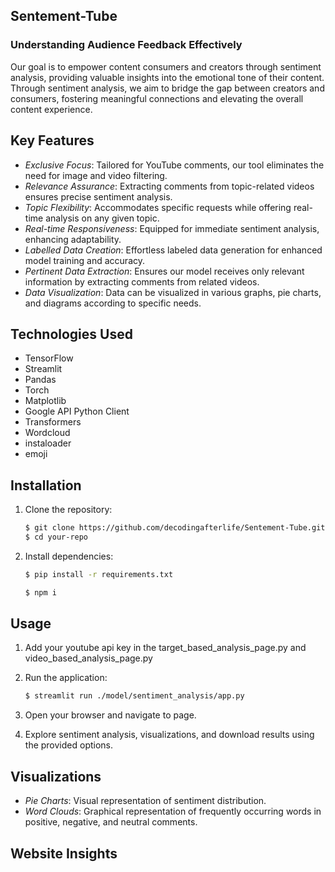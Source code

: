 ## Sentement-Tube

<h3>Understanding Audience Feedback Effectively</h3>

Our goal is to empower content consumers and creators through sentiment analysis, providing valuable insights into the emotional tone of their content. Through sentiment analysis, we aim to bridge the gap between creators and consumers, fostering meaningful connections and elevating the overall content experience.

## Key Features

- _Exclusive Focus_: Tailored for YouTube comments, our tool eliminates the need for image and video filtering.
- _Relevance Assurance_: Extracting comments from topic-related videos ensures precise sentiment analysis.
- _Topic Flexibility_: Accommodates specific requests while offering real-time analysis on any given topic.
- _Real-time Responsiveness_: Equipped for immediate sentiment analysis, enhancing adaptability.
- _Labelled Data Creation_: Effortless labeled data generation for enhanced model training and accuracy.
- _Pertinent Data Extraction_: Ensures our model receives only relevant information by extracting comments from related videos.
- _Data Visualization_: Data can be visualized in various graphs, pie charts, and diagrams according to specific needs.

## Technologies Used

- TensorFlow
- Streamlit
- Pandas
- Torch
- Matplotlib
- Google API Python Client
- Transformers
- Wordcloud
- instaloader
- emoji

## Installation

1. Clone the repository:

   ```bash
   $ git clone https://github.com/decodingafterlife/Sentement-Tube.git
   $ cd your-repo
   ```

2. Install dependencies:

   ```bash
   $ pip install -r requirements.txt
   ```

   ```bash
   $ npm i
   ```

## Usage

1. Add your youtube api key in the target_based_analysis_page.py and video_based_analysis_page.py
1. Run the application:

   ```bash
   $ streamlit run ./model/sentiment_analysis/app.py
   ```

1. Open your browser and navigate to page.

1. Explore sentiment analysis, visualizations, and download results using the provided options.

## Visualizations

- _Pie Charts_: Visual representation of sentiment distribution.
- _Word Clouds_: Graphical representation of frequently occurring words in positive, negative, and neutral comments.

## Website Insights
